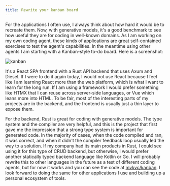 ```yaml
---
title: Rewrite your kanban board
---
```


For the applications I often use, I always think about how hard it would be to recreate them. Now, with generative models, it's a good benchmark to see how useful they are for coding in well-known domains. As I am working on my own coding agent, these kinds of applications are great self-contained exercises to test the agent's capabilities. In the meantime using other agents I am starting with a Kanban-style to-do board. Here is a screenshot:

![kanban](/static/images/kanban.png)

It's a React SPA frontend with a Rust API backend that uses Axum and Diesel. If I were to do it again today, I would not use React because I feel like I am learning React more than the web platform, which is what I want to learn for the long run. If I am using a framework I would prefer something like HTMX that I can reuse across server-side languages, or Vue which leans more into HTML. To be fair, most of the interesting parts of my projects are in the backend, and the frontend is usually just a thin layer to expose them.

For the backend, Rust is great for coding with generative models. The type system and the compiler are very helpful, and this is the project that first gave me the impression that a strong type system is important for generated code. In the majority of cases, when the code compiled and ran, it was correct, and when it didn't the compiler feedback loop usually led the way to a solution. If my company had its main products in Rust, I could see using it for this type of CRUD backend, but otherwise, I would prefer another statically typed backend language like Kotlin or Go. I will probably rewrite this to other languages in the future as a test of different coding agents, but for now it works and you can see the code at [mvkvc/kanban](https://github.com/mvkvc/kanban). I look forward to doing the same for other applications I use and building up a personal ecosystem of tools.
